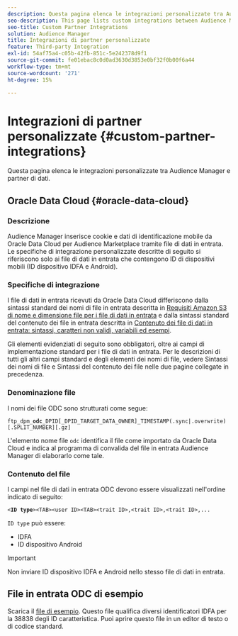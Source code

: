 ```yaml
---
description: Questa pagina elenca le integrazioni personalizzate tra Audience Manager e partner di dati.
seo-description: This page lists custom integrations between Audience Manager and data partners.
seo-title: Custom Partner Integrations
solution: Audience Manager
title: Integrazioni di partner personalizzate
feature: Third-party Integration
exl-id: 54af75a4-c05b-42fb-851c-5e242378d9f1
source-git-commit: fe01ebac8c0d0ad3630d3853e0bf32f0b00f6a44
workflow-type: tm+mt
source-wordcount: '271'
ht-degree: 15%

---
```


# Integrazioni di partner personalizzate {#custom-partner-integrations}

Questa pagina elenca le integrazioni personalizzate tra Audience Manager e partner di dati.

## Oracle Data Cloud {#oracle-data-cloud}

### Descrizione

Audience Manager inserisce cookie e dati di identificazione mobile da Oracle Data Cloud per Audience Marketplace tramite file di dati in entrata. Le specifiche di integrazione personalizzate descritte di seguito si riferiscono solo ai file di dati in entrata che contengono ID di dispositivi mobili (ID dispositivo IDFA e Android).

### Specifiche di integrazione

I file di dati in entrata ricevuti da Oracle Data Cloud differiscono dalla sintassi standard dei nomi di file in entrata descritta in [Requisiti Amazon S3 di nome e dimensione file per i file di dati in entrata](/help/using/integration/sending-audience-data/batch-data-transfer-explained/inbound-s3-filenames.md) e dalla sintassi standard del contenuto dei file in entrata descritta in [Contenuto dei file di dati in entrata: sintassi, caratteri non validi, variabili ed esempi](/help/using/integration/sending-audience-data/batch-data-transfer-explained/inbound-file-contents.md).

Gli elementi evidenziati di seguito sono obbligatori, oltre ai campi di implementazione standard per i file di dati in entrata. Per le descrizioni di tutti gli altri campi standard e degli elementi dei nomi di file, vedere Sintassi dei nomi di file e Sintassi del contenuto dei file nelle due pagine collegate in precedenza.

### Denominazione file

I nomi dei file ODC sono strutturati come segue:

`ftp_dpm_`**`odc`**`_DPID[_DPID_TARGET_DATA_OWNER]_TIMESTAMP(.sync|.overwrite)[.SPLIT_NUMBER][.gz]`

L&#39;elemento nome file `odc` identifica il file come importato da Oracle Data Cloud e indica al programma di convalida del file in entrata Audience Manager di elaborarlo come tale.

### Contenuto del file

I campi nel file di dati in entrata ODC devono essere visualizzati nell&#39;ordine indicato di seguito:

`<`**`ID type`**`><TAB><user ID><TAB><trait ID>,<trait ID>,<trait ID>,...`

`ID type` può essere:

* IDFA
* ID dispositivo Android

>[!IMPORTANT]
>
>Non inviare ID dispositivo IDFA e Android nello stesso file di dati in entrata.

## File in entrata ODC di esempio

Scarica il [file di esempio](/help/using/integration/assets/ftp_dpm_odc_12345_1556223815.sync). Questo file qualifica diversi identificatori IDFA per la 38838 degli ID caratteristica. Puoi aprire questo file in un editor di testo o di codice standard.
